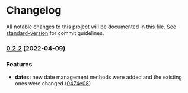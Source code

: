 # Changelog

All notable changes to this project will be documented in this file. See [standard-version](https://github.com/conventional-changelog/standard-version) for commit guidelines.

### [0.2.2](https://github.com/drzioner/helpers/compare/v0.2.1...v0.2.2) (2022-04-09)


### Features

* **dates:** new date management methods were added and the existing ones were changed ([0474e08](https://github.com/drzioner/helpers/commit/0474e08c010c50950774dfcc67be11ff355650ea))

